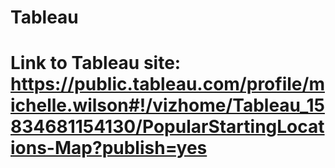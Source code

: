 # Tableau
# Link to Tableau site: https://public.tableau.com/profile/michelle.wilson#!/vizhome/Tableau_15834681154130/PopularStartingLocations-Map?publish=yes 
